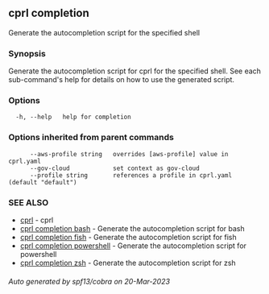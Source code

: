 ## cprl completion

Generate the autocompletion script for the specified shell

### Synopsis

Generate the autocompletion script for cprl for the specified shell.
See each sub-command's help for details on how to use the generated script.


### Options

```
  -h, --help   help for completion
```

### Options inherited from parent commands

```
      --aws-profile string   overrides [aws-profile] value in cprl.yaml
      --gov-cloud            set context as gov-cloud
      --profile string       references a profile in cprl.yaml (default "default")
```

### SEE ALSO

* [cprl](cprl.md)	 - cprl
* [cprl completion bash](cprl_completion_bash.md)	 - Generate the autocompletion script for bash
* [cprl completion fish](cprl_completion_fish.md)	 - Generate the autocompletion script for fish
* [cprl completion powershell](cprl_completion_powershell.md)	 - Generate the autocompletion script for powershell
* [cprl completion zsh](cprl_completion_zsh.md)	 - Generate the autocompletion script for zsh

###### Auto generated by spf13/cobra on 20-Mar-2023

